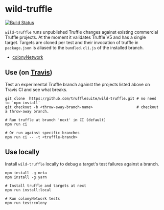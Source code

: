 # wild-truffle
[![Build Status](https://travis-ci.org/trufflesuite/wild-truffle.svg?branch=develop)](https://travis-ci.org/trufflesuite/wild-truffle)

`wild-truffle` runs unpublished Truffle changes against existing commercial Truffle projects. At
the moment it validates Truffle V5 and has a single target. Targets are cloned per test and their
invocation of truffle in `package.json` is aliased to the `bundled.cli.js` of the installed branch.
+ [colonyNetwork](https://github.com/JoinColony/colonyNetwork)

## Use (on [Travis](https://travis-ci.org/trufflesuite/wild-truffle/branches))

Test an experimental Truffle branch against the projects listed above on Travis CI and see what breaks.

```shell
git clone  https://github.com/trufflesuite/wild-truffle.git # no need to `npm install`
git checkout -b <throw-away-branch-name>                    # checkout a throw-away branch.

# Run truffle at branch 'next' in CI (default)
npm run ci

# Or run against specific branches
npm run ci -- -t <truffle-branch>
```

## Use locally

Install `wild-truffle` locally to debug a target's test failures against a branch.

```shell
npm install -g meta
npm install -g yarn

# Install truffle and targets at next
npm run install:local

# Run colonyNetwork tests
npm run test:colony







